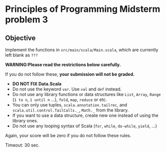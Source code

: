 # Principles of Programming Midsterm problem 3

## Objective

Implement the functions in `src/main/scala/Main.scala`, which are currently left blank as `???`

**WARNING:Please read the restrictions below carefully.**

If you do not follow these, **your submission will not be graded.**

- **DO NOT FIX Data.Scala**
- Do not use the keyword `var`. Use `val` and `def` instead.
- Do not use any library functions or data structures like `List`, `Array`, `Range` (`1 to n`, `1 until n` ...), `fold`, `map`, `reduce` or etc.
- You can only use tuples, `scala.annotation.tailrec`, and `scala.util.control.TailCalls._`, `Math._` from the library.
- If you want to use a data structure, create new one instead of using the library ones.
- Do not use any looping syntax of Scala (`for`, `while`, `do-while`, `yield`, ...)

Again, your score will be zero if you do not follow these rules.

Timeout: 30 sec.